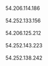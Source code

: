 <br>54.206.114.186</br>
<br>54.252.133.156</br>
<br>54.206.125.212</br>
<br>54.252.143.223</br>
<br>54.252.138.242</br>